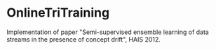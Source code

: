 # OnlineTriTraining

Implementation of paper "Semi-supervised ensemble learning of data streams in the presence of concept drift", HAIS 2012.
